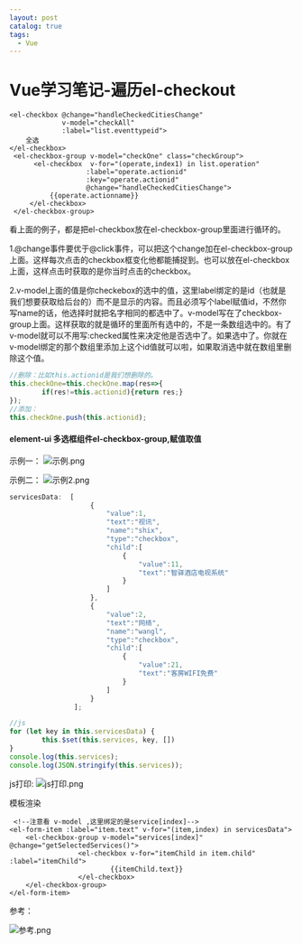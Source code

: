 ```yaml
---
layout: post
catalog: true
tags:
  - Vue
---
```

#  Vue学习笔记-遍历el-checkout

```vue
<el-checkbox @change="handleCheckedCitiesChange"  
             v-model="checkAll"   
             :label="list.eventtypeid">
    全选
</el-checkbox>
 <el-checkbox-group v-model="checkOne" class="checkGroup">
      <el-checkbox  v-for="(operate,index1) in list.operation" 
                   :label="operate.actionid"   
                   :key="operate.actionid"  
                   @change="handleCheckedCitiesChange">
          {{operate.actionname}}
     </el-checkbox>
 </el-checkbox-group>
```

看上面的例子，都是把el-checkbox放在el-checkbox-group里面进行循环的。

1.@change事件要优于@click事件，可以把这个change加在el-checkbox-group上面。这样每次点击的checkbox框变化他都能捕捉到。也可以放在el-checkbox上面，这样点击时获取的是你当时点击的checkbox。

2.v-model上面的值是你checkebox的选中的值，这里label绑定的是id（也就是我们想要获取给后台的）而不是显示的内容。而且必须写个label赋值id，不然你写name的话，他选择时就把名字相同的都选中了。v-model写在了checkbox-group上面。这样获取的就是循环的里面所有选中的，不是一条数组选中的。有了v-model就可以不用写:checked属性来决定他是否选中了。如果选中了。你就在v-model绑定的那个数组里添加上这个id值就可以啦，如果取消选中就在数组里删除这个值。

```js
//删除：比如this.actionid是我们想删除的。
this.checkOne=this.checkOne.map(res=>{
        if(res!=this.actionid){return res;}
});
//添加：
this.checkOne.push(this.actionid);
```

#### element-ui 多选框组件el-checkbox-group,赋值取值

示例一：
![示例.png](https://upload-images.jianshu.io/upload_images/6943526-5249441ba2236299.png?imageMogr2/auto-orient/strip%7CimageView2/2/w/1240)

示例二：
![示例2.png](https://upload-images.jianshu.io/upload_images/6943526-3696daa926485a7a.png?imageMogr2/auto-orient/strip%7CimageView2/2/w/1240)

```js
servicesData:  [
                    {
                        "value":1,
                        "text":"视讯",
                        "name":"shix",
                        "type":"checkbox",
                        "child":[
                            {
                                "value":11,
                                "text":"智驿酒店电视系统"
                            }
                        ]
                    },
                    {
                        "value":2,
                        "text":"网络",
                        "name":"wangl",
                        "type":"checkbox",
                        "child":[
                            {
                                "value":21,
                                "text":"客房WIFI免费"
                            }
                        ]
                    }
                ];

//js
for (let key in this.servicesData) {
   		this.$set(this.services, key, [])
}
console.log(this.services);
console.log(JSON.stringify(this.services));
```
js打印:
![js打印.png](https://upload-images.jianshu.io/upload_images/6943526-5ba8098203cd36f1.png?imageMogr2/auto-orient/strip%7CimageView2/2/w/1240)

模板渲染
```vue
 <!--注意看 v-model ,这里绑定的是service[index]-->
<el-form-item :label="item.text" v-for="(item,index) in servicesData">
    <el-checkbox-group v-model="services[index]" @change="getSelectedServices()">
                 <el-checkbox v-for="itemChild in item.child" :label="itemChild">
                         {{itemChild.text}}
                 </el-checkbox>
    </el-checkbox-group>
</el-form-item>
```
参考：

![参考.png](https://upload-images.jianshu.io/upload_images/6943526-835a552da4339632.png?imageMogr2/auto-orient/strip%7CimageView2/2/w/1240)
